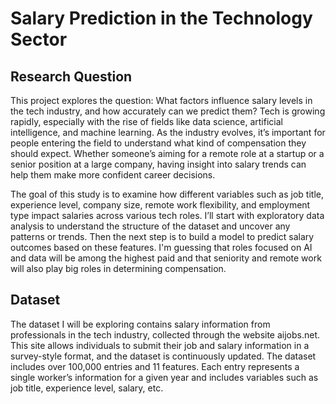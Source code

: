 # Salary Prediction in the Technology Sector

## Research Question

This project explores the question: What factors influence salary levels in the tech industry, and how accurately can we predict them? Tech is growing rapidly, especially with the rise of fields like data science, artificial intelligence, and machine learning. As the industry evolves, it’s important for people entering the field to understand what kind of compensation they should expect. Whether someone’s aiming for a remote role at a startup or a senior position at a large company, having insight into salary trends can help them make more confident career decisions.

The goal of this study is to examine how different variables such as job title, experience level, company size, remote work flexibility, and employment type impact salaries across various tech roles. I’ll start with exploratory data analysis to understand the structure of the dataset and uncover any patterns or trends. Then the next step is to build a model to predict salary outcomes based on these features. I'm guessing that roles focused on AI and data will be among the highest paid and that seniority and remote work will also play big roles in determining compensation.

## Dataset

The dataset I will be exploring contains salary information from professionals in the tech industry, collected through the website aijobs.net. This site allows individuals to submit their job and salary information in a survey-style format, and the dataset is continuously updated. The dataset includes over 100,000 entries and 11 features. Each entry represents a single worker’s information for a given year and includes variables such as job title, experience level, salary, etc.
